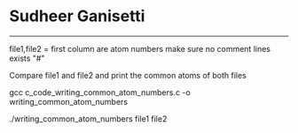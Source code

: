 # Sudheer Ganisetti  
*******  
file1,file2 = first column are atom numbers
make sure no comment lines exists "#" 

Compare file1 and file2 and print the common atoms of both files

gcc c_code_writing_common_atom_numbers.c -o writing_common_atom_numbers

./writing_common_atom_numbers file1 file2

